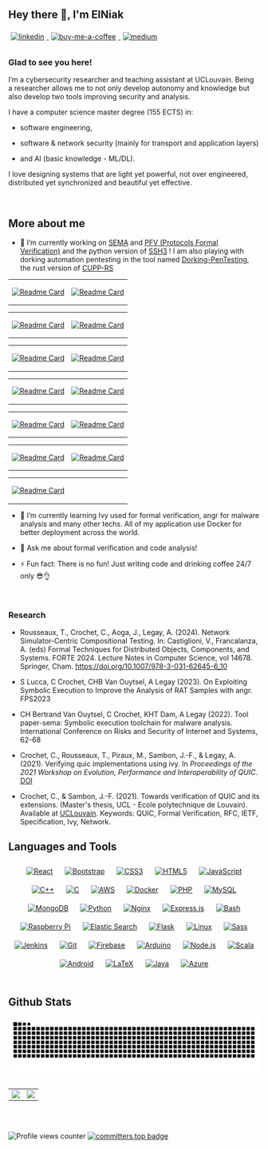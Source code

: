 ## Hey there 👋, I'm ElNiak  
  

<a href="https://linkedin.com/in/christophe-crochet-5318a8182" target="_blank">
<img src=https://img.shields.io/badge/linkedin-%231E77B5.svg?&style=for-the-badge&logo=linkedin&logoColor=white alt=linkedin style="margin-bottom: 5px; padding: 5px;" />
</a> 

<a href="https://buymeacoffee.com/elniak" target="_blank">
<img src=https://img.shields.io/badge/Buy%20Me%20a%20Coffee-ffdd00?style=for-the-badge&logo=buy-me-a-coffee&logoColor=black alt=buy-me-a-coffee style="margin-bottom: 5px; padding: 5px;" />
</a>  
  
<a href="https://medium.com/@elniak" target="_blank">
<img src=https://img.shields.io/badge/Medium-12100E?style=for-the-badge&logo=medium&logoColor=white alt=medium style="margin-bottom: 5px; padding: 5px;" />
</a>  
  

### Glad to see you here!  
I’m a cybersecurity researcher and teaching assistant at UCLouvain. Being a researcher allows me to not only develop autonomy and knowledge but also develop two tools improving security and analysis.

I have a computer science master degree (155 ECTS) in:

- software engineering, 

- software & network security (mainly for transport and application layers)

- and AI (basic knowledge - ML/DL). 

I love designing systems that are light yet powerful, not over engineered, distributed yet synchronized and beautiful yet effective. 

<br/>  


## More about me  
- 🔭 I’m currently working on [SEMA](https://github.com/csvl/SEMA-ToolChain) and [PFV (Protocols Formal Verification)](https://github.com/ElNiak/PFV) and the python version of [SSH3](https://github.com/ElNiak/py-ssh3) ! I am also playing with dorking automation pentesting in the tool named [Dorking-PenTesting](https://github.com/ElNiak/Dorking-PenTesting), the rust version of [CUPP-RS](https://github.com/ElNiak/cupp-rs)

<div align="center" dir="auto">
  
<table><tr><td valign="top" width="50%">
  
[![Readme Card](https://github-readme-stats.vercel.app/api/pin/?username=ElNiak&repo=PFV)](https://github.com/ElNiak/PFV)

</td><td valign="top" width="50%">

[![Readme Card](https://github-readme-stats.vercel.app/api/pin/?username=ElNiak&repo=Protocols-Ivy)](https://github.com/ElNiak/Protocols-Ivy)
  
</td></tr></table>  


<table><tr><td valign="top" width="50%">

[![Readme Card](https://github-readme-stats.vercel.app/api/pin/?username=csvl&repo=SEMA-ToolChain)](https://github.com/csvl/SEMA-ToolChain)

</td><td valign="top" width="50%">

[![Readme Card](https://github-readme-stats.vercel.app/api/pin/?username=ElNiak&repo=PySSH3)](https://github.com/ElNiak/PySSH3)


</td></tr></table>  

<table><tr><td valign="top" width="50%">

[![Readme Card](https://github-readme-stats.vercel.app/api/pin/?username=ElNiak&repo=Dorking-PenTesting)](https://github.com/ElNiak/Dorking-PenTesting)


</td><td valign="top" width="50%">

[![Readme Card](https://github-readme-stats.vercel.app/api/pin/?username=ElNiak&repo=BountyDork)](https://github.com/ElNiak/BountyDork)


</td></tr></table>  

</td><td valign="top" width="50%">

<table><tr><td valign="top" width="50%">

[![Readme Card](https://github-readme-stats.vercel.app/api/pin/?username=ElNiak&repo=cupp-rs)](https://github.com/ElNiak/cupp-rs)

</td><td valign="top" width="50%">

[![Readme Card](https://github-readme-stats.vercel.app/api/pin/?username=ElNiak&repo=RustyNetCracker)](https://github.com/ElNiak/RustyNetCracker)

</td></tr></table>  

<table><tr><td valign="top" width="50%">

  [![Readme Card](https://github-readme-stats.vercel.app/api/pin/?username=ElNiak&repo=awesome-formal-verification)](https://github.com/ElNiak/awesome-formal-verification)


</td><td valign="top" width="50%">

[![Readme Card](https://github-readme-stats.vercel.app/api/pin/?username=ElNiak&repo=awesome-ai-cybersecurity)](https://github.com/ElNiak/awesome-ai-cybersecurity)

  
</td></tr></table>  

<table><tr><td valign="top" width="50%">

[![Readme Card](https://github-readme-stats.vercel.app/api/pin/?username=ElNiak&repo=SmartHumanTracker)](https://github.com/ElNiak/SmartHumanTracker)


</td><td valign="top" width="50%">

[![Readme Card](https://github-readme-stats.vercel.app/api/pin/?username=ElNiak&repo=DSLCanvas)](https://github.com/ElNiak/DSLCanvas)

  
</td></tr></table>

<table><tr><td valign="top" width="50%">

[![Readme Card](https://github-readme-stats.vercel.app/api/pin/?username=ElNiak&repo=GitBooster)](https://github.com/ElNiak/GitBooster)


</td><td valign="top" width="50%">

  
</td></tr></table>

</div>

- 🌱 I’m currently learning Ivy used for formal verification, angr for malware analysis and many other techs. All of my application use Docker for better deployment across the world.
  

- 💬 Ask me about formal verification and code analysis!  
  

- ⚡ Fun fact: There is no fun! Just writing code and drinking coffee 24/7 only 😎👌  
  

<br/>  

### Research

- Rousseaux, T., Crochet, C., Aoga, J., Legay, A. (2024). Network Simulator-Centric Compositional Testing. In: Castiglioni, V., Francalanza, A. (eds) Formal Techniques for Distributed Objects, Components, and Systems. FORTE 2024. Lecture Notes in Computer Science, vol 14678. Springer, Cham. https://doi.org/10.1007/978-3-031-62645-6_10
  
- S Lucca, C Crochet, CHB Van Ouytsel, A Legay  (2023). On Exploiting Symbolic Execution to Improve the Analysis of RAT Samples with angr. FPS2023

- CH Bertrand Van Ouytsel, C Crochet, KHT Dam, A Legay (2022). Tool paper-sema: Symbolic execution toolchain for malware analysis. International Conference on Risks and Security of Internet and Systems, 62-68

- Crochet, C., Rousseaux, T., Piraux, M., Sambon, J.-F., & Legay, A. (2021). Verifying quic implementations using ivy. In *Proceedings of the 2021 Workshop on Evolution, Performance and Interoperability of QUIC*. [DOI](10.1145/3488660.3493803)

- Crochet, C., & Sambon, J.-F. (2021). Towards verification of QUIC and its extensions. (Master's thesis, UCL - Ecole polytechnique de Louvain). Available at [UCLouvain](http://hdl.handle.net/2078.1/thesis:30559). Keywords: QUIC, Formal Verification, RFC, IETF, Specification, Ivy, Network.

## Languages and Tools  
<div align="center">  
<a href="https://reactjs.org/" target="_blank"><img style="margin: 10px" src="https://profilinator.rishav.dev/skills-assets/react-original-wordmark.svg" alt="React" height="50" /></a>  
<a href="https://getbootstrap.com/docs/3.4/javascript/" target="_blank"><img style="margin: 10px" src="https://profilinator.rishav.dev/skills-assets/bootstrap-plain.svg" alt="Bootstrap" height="50" /></a>  
<a href="https://www.w3schools.com/css/" target="_blank"><img style="margin: 10px" src="https://profilinator.rishav.dev/skills-assets/css3-original-wordmark.svg" alt="CSS3" height="50" /></a>  
<a href="https://en.wikipedia.org/wiki/HTML5" target="_blank"><img style="margin: 10px" src="https://profilinator.rishav.dev/skills-assets/html5-original-wordmark.svg" alt="HTML5" height="50" /></a>  
<a href="https://www.javascript.com/" target="_blank"><img style="margin: 10px" src="https://profilinator.rishav.dev/skills-assets/javascript-original.svg" alt="JavaScript" height="50" /></a>  
<a href="https://www.cplusplus.com/" target="_blank"><img style="margin: 10px" src="https://profilinator.rishav.dev/skills-assets/cplusplus-original.svg" alt="C++" height="50" /></a>  
<a href="https://www.cprogramming.com/" target="_blank"><img style="margin: 10px" src="https://profilinator.rishav.dev/skills-assets/c-original.svg" alt="C" height="50" /></a>  
<a href="https://aws.amazon.com/" target="_blank"><img style="margin: 10px" src="https://profilinator.rishav.dev/skills-assets/amazonwebservices-original-wordmark.svg" alt="AWS" height="50" /></a>  
<a href="https://www.docker.com/" target="_blank"><img style="margin: 10px" src="https://profilinator.rishav.dev/skills-assets/docker-original-wordmark.svg" alt="Docker" height="50" /></a>  
<a href="https://www.php.net/" target="_blank"><img style="margin: 10px" src="https://profilinator.rishav.dev/skills-assets/php-original.svg" alt="PHP" height="50" /></a>  
<a href="https://www.mysql.com/" target="_blank"><img style="margin: 10px" src="https://profilinator.rishav.dev/skills-assets/mysql-original-wordmark.svg" alt="MySQL" height="50" /></a>  
<a href="https://www.mongodb.com/" target="_blank"><img style="margin: 10px" src="https://profilinator.rishav.dev/skills-assets/mongodb-original-wordmark.svg" alt="MongoDB" height="50" /></a>  
<a href="https://www.python.org/" target="_blank"><img style="margin: 10px" src="https://profilinator.rishav.dev/skills-assets/python-original.svg" alt="Python" height="50" /></a>  
<a href="https://www.nginx.com/" target="_blank"><img style="margin: 10px" src="https://profilinator.rishav.dev/skills-assets/nginx-original.svg" alt="Nginx" height="50" /></a>  
<a href="https://expressjs.com/" target="_blank"><img style="margin: 10px" src="https://profilinator.rishav.dev/skills-assets/express-original-wordmark.svg" alt="Express.js" height="50" /></a>  
<a href="https://www.gnu.org/software/bash/" target="_blank"><img style="margin: 10px" src="https://profilinator.rishav.dev/skills-assets/gnu_bash-icon.svg" alt="Bash" height="50" /></a>  
<a href="https://www.raspberrypi.org/" target="_blank"><img style="margin: 10px" src="https://profilinator.rishav.dev/skills-assets/raspberrypi.png" alt="Raspberry Pi" height="50" /></a>  
<a href="https://www.elastic.co/" target="_blank"><img style="margin: 10px" src="https://profilinator.rishav.dev/skills-assets/elasticsearch.png" alt="Elastic Search" height="50" /></a>  
<a href="https://flask.palletsprojects.com/" target="_blank"><img style="margin: 10px" src="https://profilinator.rishav.dev/skills-assets/flask.png" alt="Flask" height="50" /></a>  
<a href="https://www.linux.org/" target="_blank"><img style="margin: 10px" src="https://profilinator.rishav.dev/skills-assets/linux-original.svg" alt="Linux" height="50" /></a>  
<a href="https://sass-lang.com/" target="_blank"><img style="margin: 10px" src="https://profilinator.rishav.dev/skills-assets/sass-original.svg" alt="Sass" height="50" /></a>  
<a href="https://www.jenkins.io/" target="_blank"><img style="margin: 10px" src="https://profilinator.rishav.dev/skills-assets/jenkins-icon.svg" alt="Jenkins" height="50" /></a>  
<a href="https://github.com/" target="_blank"><img style="margin: 10px" src="https://profilinator.rishav.dev/skills-assets/git-scm-icon.svg" alt="Git" height="50" /></a>  
<a href="https://firebase.google.com/" target="_blank"><img style="margin: 10px" src="https://profilinator.rishav.dev/skills-assets/firebase.png" alt="Firebase" height="50" /></a>  
<a href="https://www.arduino.cc/" target="_blank"><img style="margin: 10px" src="https://profilinator.rishav.dev/skills-assets/arduino.png" alt="Arduino" height="50" /></a>  
<a href="https://nodejs.org/" target="_blank"><img style="margin: 10px" src="https://profilinator.rishav.dev/skills-assets/nodejs-original-wordmark.svg" alt="Node.js" height="50" /></a>  
<a href="https://www.scala-lang.org/" target="_blank"><img style="margin: 10px" src="https://profilinator.rishav.dev/skills-assets/scala-original-wordmark.svg" alt="Scala" height="50" /></a>  
<a href="https://www.android.com/intl/en_in/" target="_blank"><img style="margin: 10px" src="https://profilinator.rishav.dev/skills-assets/android-original-wordmark.svg" alt="Android" height="50" /></a>  
<a href="https://www.latex-project.org/" target="_blank"><img style="margin: 10px" src="https://profilinator.rishav.dev/skills-assets/latex.png" alt="LaTeX" height="50" /></a>  
<a href="https://www.java.com/" target="_blank"><img style="margin: 10px" src="https://profilinator.rishav.dev/skills-assets/java-original-wordmark.svg" alt="Java" height="50" /></a>  
<a href="https://azure.microsoft.com/en-in/" target="_blank"><img style="margin: 10px" src="https://profilinator.rishav.dev/skills-assets/microsoft_azure-icon.svg" alt="Azure" height="50" /></a>  
</div>  

<br/>  


## Github Stats  
<div align="center" dir="auto">
  <a href="https://github.com/ElNiak/ElNiak/blob/master/github-contribution-grid-snake.svg">
  <img src="https://raw.githubusercontent.com/ElNiak/ElNiak/master/github-contribution-grid-snake.svg" style="max-width: 100%;"> 
  </a>
</div>
<br>
<table><tr><td valign="top" width="50%">

<img src="https://github-readme-stats-git-masterorgs-github-readme-stats-team.vercel.app/api?username=ElNiak&include_orgs=true&show_icons=true&count_private=true&hide_border=true&theme=synthwave" align="left" style="width: 100%" />

</td><td valign="top" width="50%">

<img src="https://github-readme-stats-git-masterorgs-github-readme-stats-team.vercel.app/api/top-langs/?username=ElNiak&hide_border=true&include_all_commits=true&hide=html&layout=compact&theme=synthwave" align="left" style="width: 100%" />

</td></tr></table>  

<br/>  

  

<br/>  

![Profile views counter](https://komarev.com/ghpvc/?username=ElNiak&&style=flat-square)  [![committers.top badge](https://user-badge.committers.top/belgium/ElNiak.svg)](https://user-badge.committers.top/belgium/ElNiak)

<br/>  
